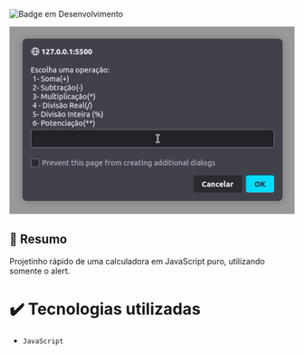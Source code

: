 ![Badge em Desenvolvimento](http://img.shields.io/static/v1?label=STATUS&message=CONCLUIDO&color=GREEN&style=for-the-badge) 

<img src="/Images/Calculadora JS.gif">

## 📄 Resumo

Projetinho rápido de uma calculadora em JavaScript puro, utilizando somente o alert.

# ✔️ Tecnologias utilizadas

- ``JavaScript``
